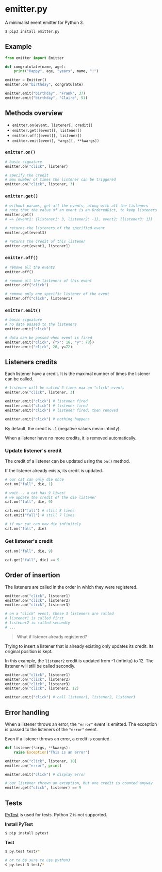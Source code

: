 # emitter.py
A minimalist event emitter for Python 3.

```sh
$ pip3 install emitter.py
```

## Example

```python
from emitter import Emitter

def congratulate(name, age):
    print("Happy", age, "years", name, "!")

emitter = Emitter()
emitter.on("birthday", congratulate)

emitter.emit("birthday", "Frank", 37)
emitter.emit("birthday", "Claire", 51)
```

## Methods overview

* `emitter.on(event, listener[, credit])`
* `emitter.get([event][, listener])`
* `emitter.off([event][, listener])`
* `emitter.emit(event[, *args][, **kwargs])`

### `emitter.on()`

```python
# basic signature
emitter.on("click", listener)

# specify the credit
# max number of times the listener can be triggered
emitter.on("click", listener, 3)
```

### `emitter.get()`

```python
# without params, get all the events, along with all the listeners
# note that the value of an event is an OrderedDict, to keep listeners order
emitter.get()
# => {event1: {listener1: 3, listener2: -1}, event2: {listener3: 1}}

# returns the listeners of the specified event
emitter.get(event1)

# returns the credit of this listener
emitter.get(event1, listener1)
```

### `emitter.off()`

```python
# remove all the events
emitter.off()

# remove all the listeners of this event
emitter.off("click")

# remove only one specific listener of the event
emitter.off("click", listener1)
```

### `emitter.emit()`

```python
# basic signature
# no data passed to the listeners
emitter.emit("click")

# data can be passed when event is fired
emitter.emit("click", {"x": 16, "y": 78})
emitter.emit("click", 28, y=72)
```

## Listeners credits

Each listener have a credit. It is the maximal number of times the listener can be called.

```python
# listener will be called 3 times max on "click" events
emitter.on("click", listener, 3)

emitter.emit("click") # listener fired
emitter.emit("click") # listener fired
emitter.emit("click") # listener fired, then removed

emitter.emit("click") # nothing happens
```

By default, the credit is `-1` (negative values mean infinity).

When a listener have no more credits, it is removed automatically.

### Update listener's credit

The credit of a listener can be updated using the `on()` method.

If the listener already exists, its credit is updated.

```python
# our cat can only die once
cat.on("fall", die, 1)

# wait... a cat has 9 lives!
# we update the credit of the die listener
cat.on("fall", die, 9)

cat.emit("fall") # still 8 lives
cat.emit("fall") # still 7 lives

# if our cat can now die infinitely
cat.on("fall", die)
```

### Get listener's credit

```python
cat.on("fall", die, 9)

cat.get("fall", die) == 9
```


## Order of insertion

The listeners are called in the order in which they were registered.

```python
emitter.on("click", listener1)
emitter.on("click", listener2)
emitter.on("click", listener3)

# on a "click" event, these 3 listeners are called
# listener1 is called first
# listener2 is called secondly
# ...
```

> What if listener already registered?

Trying to insert a listener that is already existing only updates its credit.
Its original position is kept.

In this example, the `listener2` credit is updated from -1 (infinity) to 12.
The listener will still be called secondly.

```python
emitter.on("click", listener1)
emitter.on("click", listener2)
emitter.on("click", listener3)
emitter.on("click", listener2, 12)

emitter.emit("click") # call listener1, listener2, listener3
```

## Error handling

When a listener throws an error, the `"error"` event is emitted.
The exception is passed to the listeners of the `"error"` event.

Even if a listener throws an error, a credit is counted.

```python
def listener(*args, **kwargs):
    raise Exception("This is an error")

emitter.on("click", listener, 10)
emitter.on("error", print)

emitter.emit("click") # display error

# our listener thrown an exception, but one credit is counted anyway
emitter.get("click", listener) == 9
```

## Tests

[PyTest][pytest] is used for tests. Python 2 is not supported.

**Install PyTest**

```sh
$ pip install pytest
```

**Test**

```sh
$ py.test test/*

# or to be sure to use python3
$ py.test-3 test/*
```


[pytest]: http://pytest.org/
